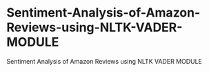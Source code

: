 # Sentiment-Analysis-of-Amazon-Reviews-using-NLTK-VADER-MODULE
Sentiment Analysis of Amazon Reviews using NLTK VADER MODULE
